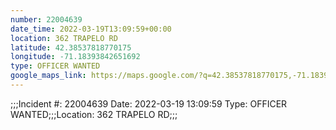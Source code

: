 ```yaml
---
number: 22004639
date_time: 2022-03-19T13:09:59+00:00
location: 362 TRAPELO RD
latitude: 42.38537818770175
longitude: -71.18393842651692
type: OFFICER WANTED
google_maps_link: https://maps.google.com/?q=42.38537818770175,-71.18393842651692
---
```


;;;Incident #: 22004639  Date: 2022-03-19 13:09:59   Type: OFFICER WANTED;;;Location: 362 TRAPELO RD;;;
